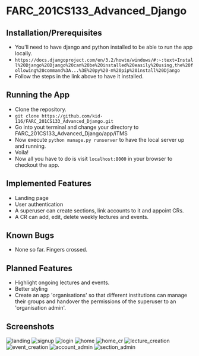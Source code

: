 # FARC_201CS133_Advanced_Django

## Installation/Prerequisites
- You'll need to have django and python installed to be able to run the app locally. 
- ```https://docs.djangoproject.com/en/3.2/howto/windows/#:~:text=Install%20Django%20Django%20can%20be%20installed%20easily%20using,the%20following%20command%3A...%3E%20py%20-m%20pip%20install%20Django```
- Follow the steps in the link above to have it installed.

## Running the App
- Clone the repository.
- ```git clone https://github.com/kid-116/FARC_201CS133_Advanced_Django.git```
- Go into yout terminal and change your directory to FARC_201CS133_Advanced_Django/app/iTMS
- Now execute ```python manage.py runserver``` to have the local server up and running.
- Voila!
- Now all you have to do is visit ```localhost:8000``` in your browser to checkout the app.

## Implemented Features
- Landing page
- User authentication
- A superuser can create sections, link accounts to it and appoint CRs.
- A CR can add, edit, delete weekly lectures and events.

## Known Bugs
- None so far. Fingers crossed.

## Planned Features
- Highlight ongoing lectures and events.
- Better styling
- Create an app 'organisations' so that different institutions can manage their groups and handover the permissions of the superuser to an 'organisation admin'.

## Screenshots
![landing](https://user-images.githubusercontent.com/75692643/120427259-390fab80-c38f-11eb-9bda-25fe33d5e415.jpeg)
![signup](https://user-images.githubusercontent.com/75692643/120427266-3ad96f00-c38f-11eb-8901-0b25fe59b90b.jpeg)
![login](https://user-images.githubusercontent.com/75692643/120427270-3ca33280-c38f-11eb-86fb-127c1bbfad7e.jpeg)
![home](https://user-images.githubusercontent.com/75692643/120427277-3f9e2300-c38f-11eb-8854-ae7de552abb7.jpeg)
![home_cr](https://user-images.githubusercontent.com/75692643/120427280-40cf5000-c38f-11eb-86b8-93eced8ef0d8.jpeg)
![lecture_creation](https://user-images.githubusercontent.com/75692643/120427290-488ef480-c38f-11eb-9f7b-40f37b563268.jpeg)
![event_creation](https://user-images.githubusercontent.com/75692643/120427295-4af14e80-c38f-11eb-9baf-f41ab15f2db4.jpeg)
![account_admin](https://user-images.githubusercontent.com/75692643/120427310-504e9900-c38f-11eb-91c4-8560c3d69231.jpeg)
![section_admin](https://user-images.githubusercontent.com/75692643/120427316-52185c80-c38f-11eb-82cc-3c6326cef9a1.jpeg)
